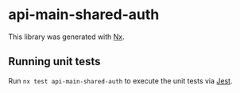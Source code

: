 # api-main-shared-auth

This library was generated with [Nx](https://nx.dev).

## Running unit tests

Run `nx test api-main-shared-auth` to execute the unit tests via [Jest](https://jestjs.io).
